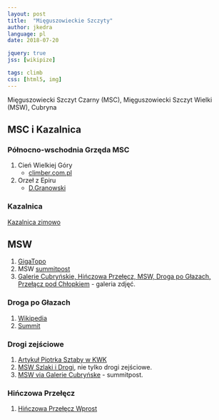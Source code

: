 ```yaml
---
layout: post
title:  "Mięguszowieckie Szczyty"
author: jkedra
language: pl
date: 2018-07-20

jquery: true
jss: [wikipize]

tags: climb
css: [html5, img]
---
```


Mięguszowiecki Szczyt Czarny (MSC),
Mięguszowiecki Szczyt Wielki (MSW),
Cubryna

## MSC i Kazalnica

### Północno-wschodnia Grzęda MSC

1. Cień Wielkiej Góry
    * [climber.com.pl](http://www.climber.com.pl/?strona=post&id=319)
2. Orzeł z Epiru
    * [D.Granowski](https://drytooling.com.pl/baza/topo/tatry/5726-orzel-z-epiru-grzeda-msc)

### Kazalnica

[Kazalnica zimowo](http://www.nieznanetatry.pl/kazalnica-zimowo,327.html)

## MSW

1. [GigaTopo](http://gigapan.com/gigapans/188664)
2. MSW [summitpost](http://www.summitpost.org/mi-guszowiecki-szczyt-wielki-ve-k-mengusovsk-t-t/151773)
3. [Galerie Cubryńskie, Hińczowa Przełęcz, MSW, Droga po Głazach, Przełącz pod Chłopkiem](http://www.tatrygory.pl/galerie/msw/index.htm) - galeria zdjęć.

### Droga po Głazach

1. [Wikipedia](w:)
2. [Summit](http://www.summitpost.org/droga-po-g-azach/167276)

### Drogi zejściowe

1. [Artykuł Piotrka Sztaby w KWK](https://kw.krakow.pl/sww-kw-krakow/porady/gorskie/209-zejscie-z-miegusza.html)
2. [MSW Szlaki i Drogi](http://szlakiidrogi.pl/mieguszowiecki-szczyt-wielki-sciana-wschodnia-jedna-sciana-trzy-drogi/), nie tylko drogi zejściowe.
3. [MSW via Galerie Cubryńske](http://www.summitpost.org/via-galerie-cubry-skie/167280) - summitpost.

### Hińczowa Przełęcz

1. [Hińczowa Przełęcz Wprost](http://szlakiidrogi.pl/hinczowa-przelecz-wprost-ii/)

